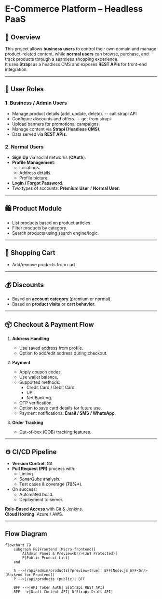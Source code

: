 #  E-Commerce Platform – Headless PaaS  

## 📌 Overview  
This project allows **business users** to control their own domain and manage product-related content, while **normal users** can browse, purchase, and track products through a seamless shopping experience.  
It uses **Strapi** as a headless CMS and exposes **REST APIs** for front-end integration.  

---

## 👤 User Roles  

### **1. Business / Admin Users**  
- Manage product details (add, update, delete).  -- call strapi API
- Configure discounts and offers.  -- get from strapi
- Upload banners for promotional campaigns.  
- Manage content via **Strapi (Headless CMS)**.  
- Data served via **REST APIs**.  

### **2. Normal Users**  
- **Sign Up** via social networks (**OAuth**).  
- **Profile Management**:  
  - Locations.  
  - Address details.  
  - Profile picture.  
- **Login / Forgot Password**.  
- Two types of accounts: **Premium User** / **Normal User**.  

---

## 🛍 Product Module  
- List products based on product articles.  
- Filter products by category.  
- Search products using search engine/logic.  

---

## 🛒 Shopping Cart  
- Add/remove products from cart.  

---

## 💰 Discounts  
- Based on **account category** (premium or normal).  
- Based on **product visits** or **cart behavior**.  

---

## 📦 Checkout & Payment Flow  
1. **Address Handling**  
   - Use saved address from profile.  
   - Option to add/edit address during checkout.  

2. **Payment**  
   - Apply coupon codes.  
   - Use wallet balance.  
   - Supported methods:  
     - Credit Card / Debit Card.  
     - UPI.  
     - Net Banking.  
   - OTP verification.  
   - Option to save card details for future use.  
   - Payment notifications: **Email / SMS / WhatsApp**.  

3. **Order Tracking**  
   - Out-of-box (OOB) tracking features.  

---

## ⚙️ CI/CD Pipeline  
- **Version Control**: Git.  
- **Pull Request (PR)** process with:  
  - Linting.  
  - SonarQube analysis.  
  - Test cases & coverage (**70%+**).  
- On success:  
  - Automated build.  
  - Deployment to server.  

**Role-Based Access** with Git & Jenkins.  
**Cloud Hosting**: Azure / AWS.  

---

## Flow Diagram


```mermaid
flowchart TD
    subgraph FE[Frontend (Micro-frontend)]
        A[Admin Panel & Preview<br/>(JWT Protected)]
        P[Public Product List]
    end

    A -->|/api/admin/products[?preview=true]| BFF[Node.js BFF<br/>(Backend for Frontend)]
    P -->|/api/products (public)| BFF

    BFF -->|API Token Auth| S[Strapi REST API]
    BFF -->|Draft Content API| D[Strapi Draft API]
```
